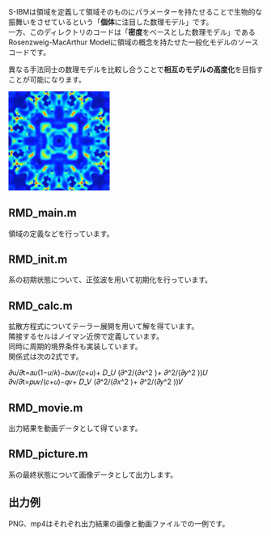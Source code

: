 S-IBMは領域を定義して領域そのものにパラメーターを持たせることで生物的な振舞いをさせているという「**個体**に注目した数理モデル」です。<br>
一方、このディレクトリのコードは「**密度**をベースとした数理モデル」であるRosenzweig-MacArthur Modelに領域の概念を持たせた一般化モデルのソースコードです。<be>

異なる手法同士の数理モデルを比較し合うことで**相互のモデルの高度化**を目指すことが可能になります。<br>

<img src="https://raw.githubusercontent.com/YukiOkuno-2023/YukiOkuno-2023/main/Picture/%E5%87%BA%E5%8A%9B%E7%B5%90%E6%9E%9C2.PNG" width="200px">


## RMD_main.m
領域の定義などを行っています。

## RMD_init.m
系の初期状態について、正弦波を用いて初期化を行っています。

## RMD_calc.m
拡散方程式についてテーラー展開を用いて解を得ています。<br>
隣接するセルはノイマン近傍で定義しています。<br>
同時に周期的境界条件も実装しています。<br>
関係式は次の2式です。<br>
            
𝜕u/𝜕t=𝑎𝑢(1−𝑢/𝑘)−𝑏𝑢𝑣/(𝑐+𝑢)+ 𝐷_𝑈 (𝜕^2/(𝜕𝑥^2 )+ 𝜕^2/(𝜕𝑦^2 ))𝑈<br>
𝜕v/𝜕t=𝑝𝑢𝑣/(𝑐+𝑢)−𝑞𝑣+ 𝐷_𝑉 (𝜕^2/(𝜕𝑥^2 )+ 𝜕^2/(𝜕𝑦^2 ))𝑉

## RMD_movie.m
出力結果を動画データとして得ています。

## RMD_picture.m
系の最終状態について画像データとして出力します。

## 出力例
PNG、mp4はそれぞれ出力結果の画像と動画ファイルでの一例です。
